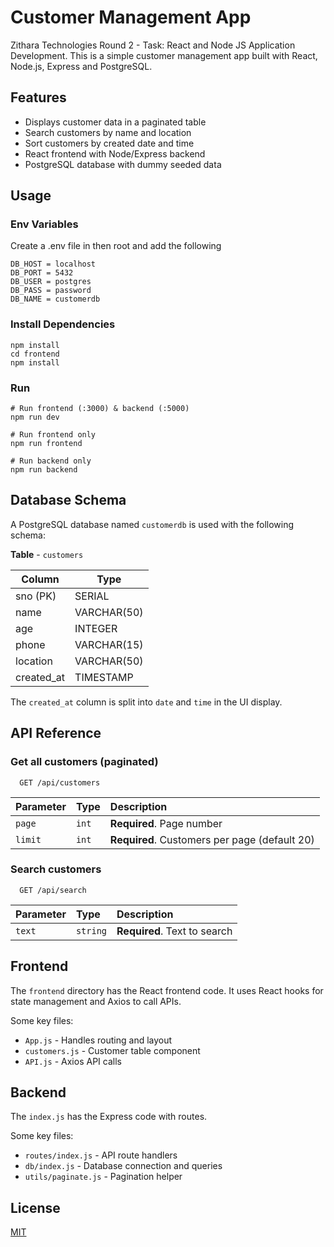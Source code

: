 # Customer Management App

Zithara Technologies Round 2 - Task: React and Node JS Application Development. This is a simple customer management app built with React, Node.js, Express and PostgreSQL.

## Features

- Displays customer data in a paginated table
- Search customers by name and location 
- Sort customers by created date and time
- React frontend with Node/Express backend
- PostgreSQL database with dummy seeded data

## Usage

### Env Variables

Create a .env file in then root and add the following

```
DB_HOST = localhost
DB_PORT = 5432
DB_USER = postgres
DB_PASS = password
DB_NAME = customerdb
```

### Install Dependencies

```
npm install
cd frontend
npm install 
```

### Run

```
# Run frontend (:3000) & backend (:5000)
npm run dev

# Run frontend only
npm run frontend

# Run backend only
npm run backend
```

## Database Schema

A PostgreSQL database named `customerdb` is used with the following schema:


**Table** - `customers`

| Column | Type |
| ----------------- | -------------------|
| sno (PK) | SERIAL |
| name | VARCHAR(50) |
| age  | INTEGER | 
| phone | VARCHAR(15) |
| location | VARCHAR(50) |
| created_at | TIMESTAMP |


The `created_at` column is split into `date` and `time` in the UI display.

## API Reference

### Get all customers (paginated)

```http
  GET /api/customers
```
| Parameter | Type     | Description                |
| :-------- | :------- | :------------------------- |
| `page` | `int` | **Required**. Page number |
| `limit` | `int` | **Required**. Customers per page (default 20) |

### Search customers

```http
  GET /api/search
```

| Parameter | Type     | Description                       |
| :-------- | :------- | :-------------------------------- |
| `text`      | `string` | **Required**. Text to search |

## Frontend

The `frontend` directory has the React frontend code. It uses React hooks for state management and Axios to call APIs. 

Some key files:

- `App.js` - Handles routing and layout
- `customers.js` - Customer table component
- `API.js` - Axios API calls

## Backend

The `index.js` has the Express code with routes.

Some key files:

- `routes/index.js` - API route handlers
- `db/index.js` - Database connection and queries
- `utils/paginate.js` - Pagination helper

## License

[MIT](https://choosealicense.com/licenses/mit/)
